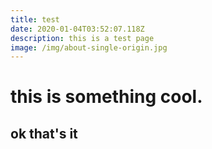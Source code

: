 ```yaml
---
title: test
date: 2020-01-04T03:52:07.118Z
description: this is a test page
image: /img/about-single-origin.jpg
---
```

# this is something cool.

## ok that's it
